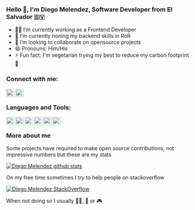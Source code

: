 ### Hello 👋, I'm Diego Melendez, Software Developer from El Salvador 🇸🇻

- :man_technologist: I’m currently working as a Frontend Developer
- 🌱 I’m currently honing my backend skills in RoR
- :telescope: I’m looking to collaborate on opensource projects
- 😄 Pronouns: Him/His
- ⚡ Fun fact: I'm vegetarian trying my best to reduce my carbon footprint :footprints: 

### Connect with me:

[<img align="left" alt="Diego Melendez | LinkedIn" width="22px" src="https://cdn.jsdelivr.net/npm/simple-icons@v3/icons/linkedin.svg" />][linkedin]
[<img align="left" alt="Diego Melendez | email" width="22px" src="https://cdn.jsdelivr.net/npm/simple-icons@v3/icons/gmail.svg" />][gmail]

<br />

### Languages and Tools:

<a href="https://reactjs.org/" target="_blank">
  <img align="left" alt="ReactJS" width="22px" src="https://cdn.jsdelivr.net/npm/simple-icons@v3/icons/react.svg" />
</a>
<a href="https://www.typescriptlang.org/" target="_blank">
  <img align="left" alt="ReactJS" width="22px" src="https://cdn.jsdelivr.net/npm/simple-icons@v3/icons/typescript.svg" />
</a>
<a href="https://www.gatsbyjs.com/" target="_blank">
  <img align="left" alt="GatsbyJS" width="22px" src="https://cdn.jsdelivr.net/npm/simple-icons@v3/icons/gatsby.svg" />
</a>
<a href="https://www.graphql.org/" target="_blank">
  <img align="left" alt="Graphql" width="22px" src="https://cdn.jsdelivr.net/npm/simple-icons@v3/icons/graphql.svg" />
</a>
<a href="https://rubyonrails.org/" target="_blank">
  <img align="left" alt="Ruby on rails" width="22px" src="https://cdn.jsdelivr.net/npm/simple-icons@v3/icons/rubyonrails.svg" />
</a>
<a href="https://www.docker.com/" target="_blank">
  <img align="left" alt="Docker" width="22px" src="https://cdn.jsdelivr.net/npm/simple-icons@v3/icons/docker.svg" />
</a>

<br />

### More about me

Some projects have required to make open source contributions, not impressive numbers but these are my stats

[![Diego Melendez github stats](https://github-readme-stats.vercel.app/api?username=diedu89)](https://github.com/diedu89)

On my free time sometimes I try to help people on stackoverflow

[![Diego Melendez StackOverflow](https://github-readme-stackoverflow.vercel.app/?userID=1868008&layout=compact)](https://stackoverflow.com/users/1868008/diedu)

When not doing so I usually :weight_lifting_man:, :guitar: or :video_game:	

[linkedin]: https://www.linkedin.com/in/diego-melendez/
[gmail]: mailto:diedu89@gmail.com
